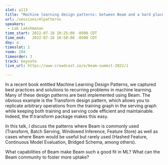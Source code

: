```yaml
---
slot: a113
title: "Machine learning design patterns: between Beam and a hard place"
url: /sessions/mlpatterns
speakers:
 - Lak Lakshmanan
time_start: 2022-07-18 10:25:00 -0500 CDT
time_end:   2022-07-18 10:50:00 -0500 CDT
day: a
timeslot: 1
room: 204
timeorder: 3
track: keynote
live_url: https://www.crowdcast.io/e/beam-summit-2022/1

---
```


In a recent book entitled Machine Learning Design Patterns, we captured best practices and solutions to recurring problems in machine learning. Many of these design patterns are best implemented using Beam. The obvious example is the Transform design pattern, which allows you to replicate arbitrary operations from the training graph in the serving graph while keeping both training and serving code efficient and maintainable. Indeed, the tf.transform package makes this easy. 

In this talk, I discuss the patterns where Beam is commonly used (Transform, Batch Serving, Windowed Inference, Feature Store) as well as cases where Beam would be useful but rarely used (Hashed Feature, Continuous Model Evaluation, Bridged Schema, among others). 

What capabilities of Beam make Beam such a good fit in ML? What can the Beam community to foster more uptake?